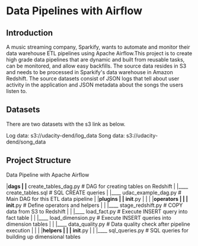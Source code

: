 # Data Pipelines with Airflow

## Introduction

A music streaming company, Sparkify, wants to automate and monitor their data warehouse ETL pipelines using Apache Airflow.This project is to create high grade data pipelines that are dynamic and built from reusable tasks, can be monitored, and allow easy backfills. The source data resides in S3 and needs to be processed in Sparkify's data warehouse in Amazon Redshift. The source datasets consist of JSON logs that tell about user activity in the application and JSON metadata about the songs the users listen to.

## Datasets
There are two datasets with the s3 link as below.

Log data: s3://udacity-dend/log_data
Song data: s3://udacity-dend/song_data

## Project Structure

Data Pipeline with Apache Airflow

|____dags
| |____ create_tables_dag.py   # DAG for creating tables on Redshift
| |____ create_tables.sql      # SQL CREATE queries
| |____ udac_example_dag.py    # Main DAG for this ETL data pipeline
|
|____plugins
| |____ __init__.py
| |
| |____operators
| | |____ __init__.py          # Define operators and helpers
| | |____ stage_redshift.py    # COPY data from S3 to Redshift
| | |____ load_fact.py         # Execute INSERT query into fact table
| | |____ load_dimension.py    # Execute INSERT queries into dimension tables
| | |____ data_quality.py      # Data quality check after pipeline execution
| |
| |____helpers
| | |____ __init__.py
| | |____ sql_queries.py       # SQL queries for building up dimensional tables
